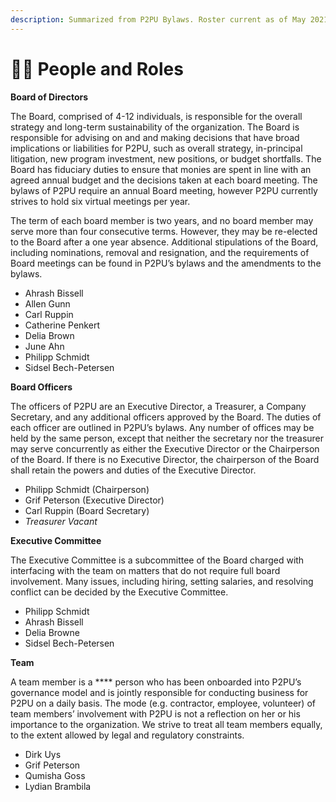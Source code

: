 ```yaml
---
description: Summarized from P2PU Bylaws. Roster current as of May 2021.
---
```


# 👯‍♀️ People and Roles

**Board of Directors**

The Board, comprised of 4-12 individuals, is responsible for the overall strategy and long-term sustainability of the organization. The Board is responsible for advising on and and making decisions that have broad implications or liabilities for P2PU, such as overall strategy, in-principal litigation, new program investment, new positions, or budget shortfalls. The Board has fiduciary duties to ensure that monies are spent in line with an agreed annual budget and the decisions taken at each board meeting. The bylaws of P2PU require an annual Board meeting, however P2PU currently strives to hold six virtual meetings per year.

The term of each board member is two years, and no board member may serve more than four consecutive terms. However, they may be re-elected to the Board after a one year absence. Additional stipulations of the Board, including nominations, removal and resignation, and the requirements of Board meetings can be found in P2PU’s bylaws and the amendments to the bylaws.

* Ahrash Bissell
* Allen Gunn
* Carl Ruppin
* Catherine Penkert
* Delia Brown
* June Ahn
* Philipp Schmidt
* Sidsel Bech-Petersen

**Board Officers**

The officers of P2PU are an Executive Director, a Treasurer, a Company Secretary, and any additional officers approved by the Board. The duties of each officer are outlined in P2PU’s bylaws. Any number of offices may be held by the same person, except that neither the secretary nor the treasurer may serve concurrently as either the Executive Director or the Chairperson of the Board. If there is no Executive Director, the chairperson of the Board shall retain the powers and duties of the Executive Director.

* Philipp Schmidt (Chairperson)
* Grif Peterson (Executive Director)
* Carl Ruppin (Board Secretary)
* _Treasurer Vacant_

**Executive Committee**

The Executive Committee is a subcommittee of the Board charged with interfacing with the team on matters that do not require full board involvement. Many issues, including hiring, setting salaries, and resolving conflict can be decided by the Executive Committee.&#x20;

* Philipp Schmidt
* Ahrash Bissell
* Delia Browne
* Sidsel Bech-Petersen

**Team**

A team member is a **** person who has been onboarded into P2PU’s governance model and is jointly responsible for conducting business for P2PU on a daily basis. The mode (e.g. contractor, employee, volunteer) of team members’ involvement with P2PU is not a reflection on her or his importance to the organization. We strive to treat all team members equally, to the extent allowed by legal and regulatory constraints.

* Dirk Uys
* Grif Peterson
* Qumisha Goss
* Lydian Brambila

